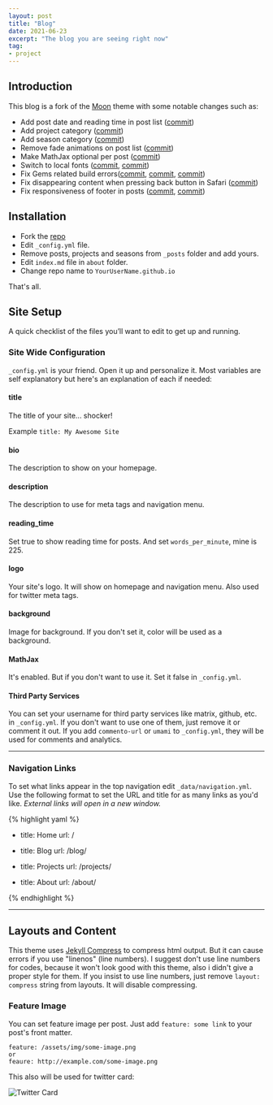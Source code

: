 ```yaml
---
layout: post
title: "Blog"
date: 2021-06-23
excerpt: "The blog you are seeing right now"
tag:
- project 
---
```


## Introduction

This blog is a fork of the [Moon](https://github.com/TaylanTatli/Moon) theme with some notable changes such as:

  - Add post date and reading time in post list ([commit](https://github.com/FuzzyGrim/blog/commit/46494adc9902aa8d10f033cbe896817fbc97700a))
  - Add project category ([commit](https://github.com/FuzzyGrim/blog/commit/32578a4d6ad586eeff253ec37a165f7c95e27565))
  - Add season category ([commit](https://github.com/FuzzyGrim/blog/commit/9797a7307f75d4f1142c658601e9ef054d822afa))
  - Remove fade animations on post list ([commit](https://github.com/FuzzyGrim/blog/commit/c977a6bfb521935f731f80a6b8a09db33ee72341))
  - Make MathJax optional per post ([commit](https://github.com/FuzzyGrim/blog/commit/5a2a051469fa67ed44ed8d80516f943a2f9a0da4))
  - Switch to local fonts ([commit](https://github.com/FuzzyGrim/blog/commit/80c4aff34eeb85fe06f09cab1ac0105fbb764f97), [commit](https://github.com/FuzzyGrim/blog/commit/45d82ba5bea55a65fc351095f2be6cb6cce3b974))
  - Fix Gems related build errors([commit](https://github.com/FuzzyGrim/blog/commit/9b502ff1347a84b0bc67904e33a2be24def8b83d), [commit](https://github.com/FuzzyGrim/blog/commit/7ddbfe493edbaf4455f449966c228c645cee0e8a), [commit](https://github.com/FuzzyGrim/blog/commit/3ed7a3c7192a494ff32809fe6621ec8371fa2ae0))
  - Fix disappearing content when pressing back button in Safari  ([commit](https://github.com/FuzzyGrim/blog/commit/f7cac2167e03e2420efbb0667d3e36bcbc9ac46b))
  - Fix responsiveness of footer in posts ([commit](https://github.com/FuzzyGrim/blog/commit/6e8cd710cc4182ba620ce3fb25311a84d760a6ed), [commit](https://github.com/FuzzyGrim/blog/commit/a6de60db08138b8b520db2c67399c58704d8f3c8))

      
## Installation
* Fork the [repo](https://github.com/FuzzyGrim/blog)
* Edit `_config.yml` file.
* Remove posts, projects and seasons from `_posts` folder and add yours.
* Edit `index.md` file in `about` folder.
* Change repo name to `YourUserName.github.io`
     
That's all.

## Site Setup
A quick checklist of the files you’ll want to edit to get up and running.    

### Site Wide Configuration
`_config.yml` is your friend. Open it up and personalize it. Most variables are self explanatory but here's an explanation of each if needed:

#### title

The title of your site... shocker!

Example `title: My Awesome Site`

#### bio

The description to show on your homepage.

#### description

The description to use for meta tags and navigation menu.

#### reading_time

Set true to show reading time for posts. And set `words_per_minute`, mine is 225.

#### logo
Your site's logo. It will show on homepage and navigation menu. Also used for twitter meta tags.

#### background
Image for background. If you don't set it, color will be used as a background.

#### MathJax
It's enabled. But if you don't want to use it. Set it false in  `_config.yml`.

#### Third Party Services
You can set your username for third party services like matrix, github, etc. in `_config.yml`. If you don't want to use one of them, just remove it or comment it out. If you add `commento-url` or `umami` to `_config.yml`, they will be used for comments and analytics.

---

### Navigation Links

To set what links appear in the top navigation edit `_data/navigation.yml`. Use the following format to set the URL and title for as many links as you'd like. *External links will open in a new window.*

{% highlight yaml %}
- title: Home
  url: /

- title: Blog
  url: /blog/

- title: Projects
  url: /projects/

- title: About
  url: /about/

{% endhighlight %}

---

## Layouts and Content

This theme uses [Jekyll Compress](https://github.com/penibelst/jekyll-compress-html) to compress html output. But it can cause errors if you use "linenos" (line numbers). I suggest don't use line numbers for codes, because it won't look good with this theme, also i didn't give a proper style for them. If you insist to use line numbers, just remove `layout: compress` string from layouts. It will disable compressing.

### Feature Image

You can set feature image per post. Just add `feature: some link` to your post's front matter.

```
feature: /assets/img/some-image.png
or
feaure: http://example.com/some-image.png
```    
 This also will be used for twitter card:

![Twitter Card](https://cloud.githubusercontent.com/assets/754514/14509719/61c5751c-01d6-11e6-8c29-ce8ccad149bf.png)